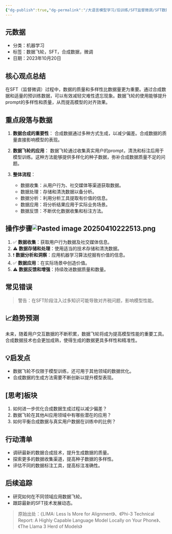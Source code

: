 ```yaml
---
{"dg-publish":true,"dg-permalink":"/大语言模型学习/后训练/SFT监督微调/SFT数据及处理/数据飞轮在SFT中的应用与优化","dg-home":false,"dg-description":"在此输入笔记的描述","dg-hide":false,"dg-hide-title":false,"dg-show-backlinks":true,"dg-show-local-graph":true,"dg-show-inline-title":true,"dg-pinned":false,"dg-passphrase":"在此输入访问密码","dg-enable-mathjax":false,"dg-enable-mermaid":false,"dg-enable-uml":false,"dg-note-icon":0,"dg-enable-dataview":false,"tags":["NLP"],"permalink":"/大语言模型学习/后训练/SFT监督微调/SFT数据及处理/数据飞轮在SFT中的应用与优化/","dgShowBacklinks":true,"dgShowLocalGraph":true,"dgShowInlineTitle":true,"dgPassFrontmatter":true,"noteIcon":0,"created":"2025-04-10T22:23:00.000+08:00","updated":"2025-04-13T13:06:02.495+08:00"}
---
```




## 元数据
- 分类：机器学习
- 标签：数据飞轮，SFT，合成数据，微调
- 日期：2023年10月20日



## 核心观点总结
在SFT（监督微调）过程中，数据的质量和多样性比数据量更为重要。通过合成数据和适量的预训练数据，可以有效减轻灾难性遗忘现象。数据飞轮的使用能够提升prompt的多样性和质量，从而提高模型的对齐效果。



## 重点段落与数据
1. **数据合成的重要性**：
   合成数据通过多种方式生成，以减少偏差。合成数据的质量直接影响模型的表现。

2. **数据飞轮的应用**：
   数据飞轮通过收集真实用户的prompt，清洗和标注后用于模型训练。这种方法能够提供多样化的种子数据，弥补合成数据质量不足的问题。

3. **整体流程**：
   - 数据收集：从用户行为、社交媒体等渠道获取数据。
   - 数据处理：存储和清洗数据以备分析。
   - 数据分析：利用分析工具提取有价值的信息。
   - 数据应用：将分析结果应用于实际业务场景。
   - 数据反馈：不断优化数据收集和标注方法。



## 操作步骤![Pasted image 20250410222513.png](/img/user/%E9%99%84%E4%BB%B6/Pasted%20image%2020250410222513.png)
1. ✅ **数据收集**：获取用户行为数据及社交媒体信息。
2. ⚠ **数据存储和处理**：使用适当的技术存储和清洗数据。
3. ❗ **数据分析和洞察**：应用机器学习算法挖掘有价值的信息。
4. ✅ **数据应用**：在实际场景中创造价值。
5. ⚠ **数据反馈和增强**：持续改进数据质量和数量。



## 常见错误
> 警告：在SFT阶段注入过多知识可能导致对齐税问题，影响模型性能。



## 📈趋势预测
未来，随着用户交互数据的不断积累，数据飞轮将成为提高模型性能的重要工具。合成数据技术也会更加成熟，使得生成的数据更具多样性和精准性。



## 💡启发点
- 数据飞轮不仅限于模型训练，还可用于其他领域的数据优化。
- 合成数据的生成方法需要不断创新以提升模型表现。



## [思考]板块
1. 如何进一步优化合成数据生成过程以减少偏差？
2. 数据飞轮在其他AI应用领域中有哪些潜在的应用？
3. 如何平衡合成数据与真实用户数据在训练中的比例？



## 行动清单
- 调研最新的数据合成技术，提升生成数据的质量。
- 探索更多的数据收集渠道，提高种子数据的多样性。
- 评估不同的数据标注工具，提高标注准确性。



## 后续追踪
- 研究如何在不同领域应用数据飞轮。
- 跟踪最新的SFT技术发展动态。

> 原始出处：《LIMA: Less Is More for Alignment》、《Phi-3 Technical Report: A Highly Capable Language Model Locally on Your Phone》、《The Llama 3 Herd of Models》

